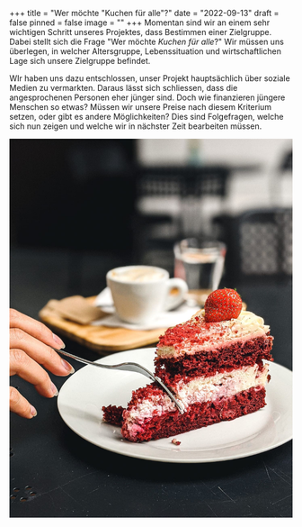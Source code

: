 +++
title = "Wer möchte \"Kuchen für alle\"?"
date = "2022-09-13"
draft = false
pinned = false
image = ""
+++
M﻿omentan sind wir an einem sehr wichtigen Schritt unseres Projektes, dass Bestimmen einer Zielgruppe. Dabei stellt sich die Frage "Wer möchte *Kuchen für alle*?" Wir müssen uns überlegen, in welcher Altersgruppe, Lebenssituation und wirtschaftlichen Lage sich unsere Zielgruppe befindet. 

W﻿Ir haben uns dazu entschlossen, unser Projekt hauptsächlich über soziale Medien zu vermarkten. Daraus lässt sich schliessen, dass die angesprochenen Personen eher jünger sind. Doch wie finanzieren jüngere Menschen so etwas? Müssen wir unsere Preise nach diesem Kriterium setzen, oder gibt es andere Möglichkeiten? Dies sind Folgefragen, welche sich nun zeigen und welche wir in nächster Zeit bearbeiten müssen.

![](foodiesfeed.com_girl-eating-strawberry-pavlova-cake-3-1-1-.jpg)